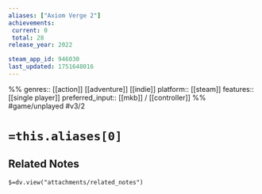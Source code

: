 ```yaml
---
aliases: ["Axiom Verge 2"]
achievements:
 current: 0
 total: 28
release_year: 2022

steam_app_id: 946030
last_updated: 1751648016
---
```

%%
genres:: [[action]] [[adventure]] [[indie]]
platform:: [[steam]]
features:: [[single player]]
preferred_input:: [[mkb]] / [[controller]]
%%
#game/unplayed
#v3/2

# `=this.aliases[0]`
## Related Notes
`$=dv.view("attachments/related_notes")`